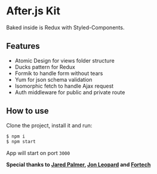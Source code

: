 # After.js Kit

Baked inside is Redux with Styled-Components.

## Features

- Atomic Design for views folder structure
- Ducks pattern for Redux
- Formik to handle form without tears
- Yum for json schema validation
- Isomorphic fetch to handle Ajax request
- Auth middleware for public and private route

## How to use

Clone the project, install it and run:

```bash
$ npm i
$ npm start
```

App will start on port `3000`

**Special thanks to [Jared Palmer](https://github.com/jaredpalmer), [Jon Leopard](https://github.com/jonleopard) and [Fortech
](https://github.com/FortechRomania)**
